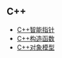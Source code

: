 ## C++
-   [C++智能指针](./C++智能指针：shared_ptr和weak_ptr.md)
-   [C++构造函数](./C++构造函数：默认构造和拷贝构造.md)
-   [C++对象模型](./C++对象模型：对象内存布局.md)

